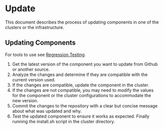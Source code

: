 # Update
This document describes the process of updating components in one of the clusters or the infrastructure.

## Updating Components
For tools to use see [Regression Testing](RegressionTest.md#commands-to-use).
1. Get the latest version of the component you want to update from Github or another source.
2. Analyze the changes and determine if they are compatible with the current version used.
3. If the changes are compatible, update the component in the cluster.
4. If the changes are not compatible, you may need to modify the values for the component or the cluster configurations to accommodate the new version.
5. Commit the changes to the repository with a clear but concise message about what was updated and why.
6. Test the updated component to ensure it works as expected. Finally running the install.sh script in the cluster directory.
